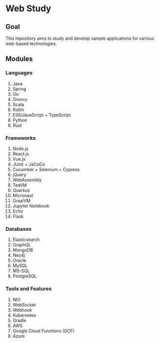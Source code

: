 # Web Study

## Goal

This repository aims to study and develop sample applications for various web-based technologies.

## Modules

### Languages

1. Java
2. Spring
3. Go
4. Groovy
5. Scala
6. Kotlin
7. ES6/JavaScript + TypeScript
8. Python
9. Rust

### Frameworks

1. Node.js
2. React.js
3. Vue.js
4. JUnit + JaCoCo
5. Cucumber + Selenium + Cypress
6. jQuery
7. WebAssembly
8. TeaVM
9. Quarkus
10. Micronaut
11. GraalVM
12. Jupyter Notebook
13. Echo
14. Flask

### Databases

1. Elasticsearch
2. GraphQL
3. MongoDB
4. Neo4j
5. Oracle
6. MySQL
7. MS-SQL
8. PostgreSQL

### Tools and Features

1. NIO
2. WebSocket
3. Webhook
4. Kubernetes
5. Gradle
6. AWS
7. Google Cloud Functions (GCF)
8. Azure
